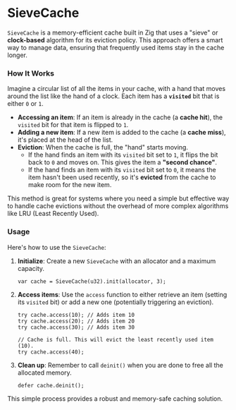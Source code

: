 # SieveCache

`SieveCache` is a memory-efficient cache built in Zig that uses a "sieve" or **clock-based** algorithm for its eviction policy. This approach offers a smart way to manage data, ensuring that frequently used items stay in the cache longer.

### How It Works

Imagine a circular list of all the items in your cache, with a hand that moves around the list like the hand of a clock. Each item has a **`visited`** bit that is either `0` or `1`.

* **Accessing an item**: If an item is already in the cache (a **cache hit**), the `visited` bit for that item is flipped to `1`.
* **Adding a new item**: If a new item is added to the cache (a **cache miss**), it's placed at the head of the list.
* **Eviction**: When the cache is full, the "hand" starts moving.
    * If the hand finds an item with its `visited` bit set to `1`, it flips the bit back to `0` and moves on. This gives the item a **"second chance"**.
    * If the hand finds an item with its `visited` bit set to `0`, it means the item hasn't been used recently, so it's **evicted** from the cache to make room for the new item.

This method is great for systems where you need a simple but effective way to handle cache evictions without the overhead of more complex algorithms like LRU (Least Recently Used).

### Usage

Here's how to use the `SieveCache`:

1.  **Initialize**: Create a new `SieveCache` with an allocator and a maximum capacity.
    ```zig
    var cache = SieveCache(u32).init(allocator, 3);
    ```
2.  **Access items**: Use the `access` function to either retrieve an item (setting its `visited` bit) or add a new one (potentially triggering an eviction).
    ```zig
    try cache.access(10); // Adds item 10
    try cache.access(20); // Adds item 20
    try cache.access(30); // Adds item 30
    
    // Cache is full. This will evict the least recently used item (10).
    try cache.access(40); 
    ```
3.  **Clean up**: Remember to call `deinit()` when you are done to free all the allocated memory.
    ```zig
    defer cache.deinit();
    ```

This simple process provides a robust and memory-safe caching solution.
